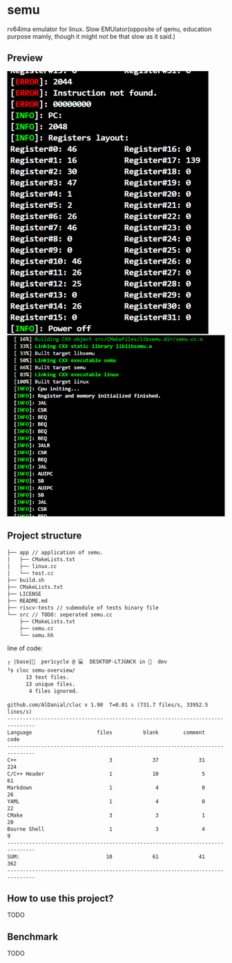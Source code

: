# semu
rv64ima emulator for linux.
Slow EMUlator(opposite of qemu, education purpose mainly, though it might not be that slow as it said.)

## Preview
![Debug registers](./imgs/registers.png)
![Debug instruction](./imgs/debug.png)

## Project structure
```text
├── app // application of semu.
│   ├── CMakeLists.txt
│   ├── linux.cc
│   └── test.cc
├── build.sh
├── CMakeLists.txt
├── LICENSE
├── README.md
├── riscv-tests // submodule of tests binary file
└── src // TODO: seperated semu.cc
    ├── CMakeLists.txt
    ├── semu.cc
    └── semu.hh
```

line of code:
``` text
┌ |base|💁  per1cycle @ 💻  DESKTOP-LTJGNCK in 📁  dev
└❯ cloc semu-overview/
      13 text files.
      13 unique files.                              
       4 files ignored.

github.com/AlDanial/cloc v 1.90  T=0.01 s (731.7 files/s, 33952.5 lines/s)
-------------------------------------------------------------------------------
Language                     files          blank        comment           code
-------------------------------------------------------------------------------
C++                              3             37             31            224
C/C++ Header                     1             10              5             61
Markdown                         1              4              0             26
YAML                             1              4              0             22
CMake                            3              3              1             20
Bourne Shell                     1              3              4              9
-------------------------------------------------------------------------------
SUM:                            10             61             41            362
-------------------------------------------------------------------------------
```
## How to use this project?
TODO


## Benchmark
TODO
